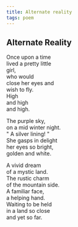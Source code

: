 ```yaml
---
title: Alternate reality
tags: poem
---
```

## Alternate Reality

Once upon a time  
lived a pretty little⁣  
girl,⁣  
who would ⁣  
close her eyes and⁣  
wish to fly. ⁣  
High ⁣  
and high ⁣  
and high. ⁣
⁣

The purple sky, ⁣  
on a mid winter night. ⁣  
" A silver lining! " ⁣  
She gasps in delight⁣  
her eyes so bright, ⁣  
golden and white. ⁣
⁣

A vivid dream ⁣  
of a mystic land. ⁣  
The rustic charm ⁣  
of the mountain side. ⁣  
A familiar face,⁣  
a helping hand. ⁣  
Waiting to be held⁣  
in a land so close⁣  
and yet so far. ⁣